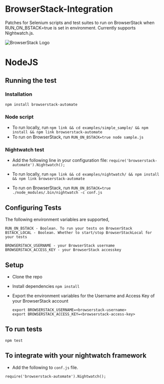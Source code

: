 # BrowserStack-Integration

Patches for Selenium scripts and test suites to run on BrowserStack when RUN_ON_BSTACK=true is set in environment.
Currently supports Nightwatch.js.

![BrowserStack Logo](https://d98b8t1nnulk5.cloudfront.net/production/images/layout/logo-header.png?1469004780)

# NodeJS


## Running the test

### Installation
`npm install browserstack-automate`

### Node script
- To run locally, run `npm link && cd examples/simple_sample/ && npm install && npm link browserstack-automate`
- To run on BrowserStack, run `RUN_ON_BSTACK=true node sample.js`

### Nightwatch test
- Add the following line in your configuration file:
`require('browserstack-automate').Nightwatch();`


- To run locally, run `npm link && cd examples/nightwatch/ && npm install && npm link browserstack-automate`
- To run on BrowserStack, run `RUN_ON_BSTACK=true ./node_modules/.bin/nightwatch -c conf.js`

## Configuring Tests

The following environment variables are supported,

```
RUN_ON_BSTACK - Boolean. To run your tests on BrowserStack
BSTACK_LOCAL - Boolean. Whether to start/stop BrowserStackLocal for your tests

BROWSERSTACK_USERNAME - your BrowserStack username
BROWSERSTACK_ACCESS_KEY - your BrowserStack accesskey
```

## Setup
* Clone the repo
* Install dependencies `npm install`
* Export the environment variables for the Username and Access Key of your BrowserStack account
  
  ```
  export BROWSERSTACK_USERNAME=<browserstack-username>
  export BROWSERSTACK_ACCESS_KEY=<browserstack-access-key>
  ```

## To run tests

```node
npm test
```

## To integrate with your nightwatch framework

- Add the following to `conf.js` file.

```node
require('browserstack-automate').Nightwatch();
```
